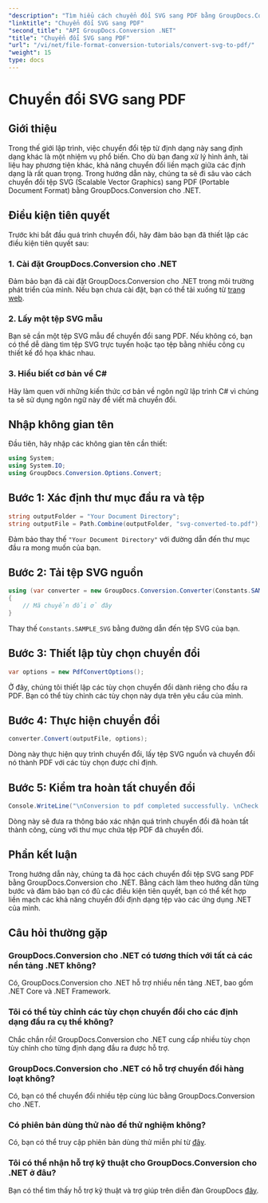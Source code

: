 ```yaml
---
"description": "Tìm hiểu cách chuyển đổi SVG sang PDF bằng GroupDocs.Conversion for .NET một cách dễ dàng. Đơn giản hóa quy trình quản lý tài liệu của bạn."
"linktitle": "Chuyển đổi SVG sang PDF"
"second_title": "API GroupDocs.Conversion .NET"
"title": "Chuyển đổi SVG sang PDF"
"url": "/vi/net/file-format-conversion-tutorials/convert-svg-to-pdf/"
"weight": 15
type: docs
---
```

# Chuyển đổi SVG sang PDF

## Giới thiệu
Trong thế giới lập trình, việc chuyển đổi tệp từ định dạng này sang định dạng khác là một nhiệm vụ phổ biến. Cho dù bạn đang xử lý hình ảnh, tài liệu hay phương tiện khác, khả năng chuyển đổi liền mạch giữa các định dạng là rất quan trọng. Trong hướng dẫn này, chúng ta sẽ đi sâu vào cách chuyển đổi tệp SVG (Scalable Vector Graphics) sang PDF (Portable Document Format) bằng GroupDocs.Conversion cho .NET.
## Điều kiện tiên quyết
Trước khi bắt đầu quá trình chuyển đổi, hãy đảm bảo bạn đã thiết lập các điều kiện tiên quyết sau:
### 1. Cài đặt GroupDocs.Conversion cho .NET
Đảm bảo bạn đã cài đặt GroupDocs.Conversion cho .NET trong môi trường phát triển của mình. Nếu bạn chưa cài đặt, bạn có thể tải xuống từ [trang web](https://releases.groupdocs.com/conversion/net/).
### 2. Lấy một tệp SVG mẫu
Bạn sẽ cần một tệp SVG mẫu để chuyển đổi sang PDF. Nếu không có, bạn có thể dễ dàng tìm tệp SVG trực tuyến hoặc tạo tệp bằng nhiều công cụ thiết kế đồ họa khác nhau.
### 3. Hiểu biết cơ bản về C#
Hãy làm quen với những kiến thức cơ bản về ngôn ngữ lập trình C# vì chúng ta sẽ sử dụng ngôn ngữ này để viết mã chuyển đổi.

## Nhập không gian tên
Đầu tiên, hãy nhập các không gian tên cần thiết:
```csharp
using System;
using System.IO;
using GroupDocs.Conversion.Options.Convert;
```
## Bước 1: Xác định thư mục đầu ra và tệp
```csharp
string outputFolder = "Your Document Directory";
string outputFile = Path.Combine(outputFolder, "svg-converted-to.pdf");
```
Đảm bảo thay thế `"Your Document Directory"` với đường dẫn đến thư mục đầu ra mong muốn của bạn.
## Bước 2: Tải tệp SVG nguồn
```csharp
using (var converter = new GroupDocs.Conversion.Converter(Constants.SAMPLE_SVG))
{
    // Mã chuyển đổi ở đây
}
```
Thay thế `Constants.SAMPLE_SVG` bằng đường dẫn đến tệp SVG của bạn.
## Bước 3: Thiết lập tùy chọn chuyển đổi
```csharp
var options = new PdfConvertOptions();
```
Ở đây, chúng tôi thiết lập các tùy chọn chuyển đổi dành riêng cho đầu ra PDF. Bạn có thể tùy chỉnh các tùy chọn này dựa trên yêu cầu của mình.
## Bước 4: Thực hiện chuyển đổi
```csharp
converter.Convert(outputFile, options);
```
Dòng này thực hiện quy trình chuyển đổi, lấy tệp SVG nguồn và chuyển đổi nó thành PDF với các tùy chọn được chỉ định.
## Bước 5: Kiểm tra hoàn tất chuyển đổi
```csharp
Console.WriteLine("\nConversion to pdf completed successfully. \nCheck output in {0}", outputFolder);
```
Dòng này sẽ đưa ra thông báo xác nhận quá trình chuyển đổi đã hoàn tất thành công, cùng với thư mục chứa tệp PDF đã chuyển đổi.

## Phần kết luận
Trong hướng dẫn này, chúng ta đã học cách chuyển đổi tệp SVG sang PDF bằng GroupDocs.Conversion cho .NET. Bằng cách làm theo hướng dẫn từng bước và đảm bảo bạn có đủ các điều kiện tiên quyết, bạn có thể kết hợp liền mạch các khả năng chuyển đổi định dạng tệp vào các ứng dụng .NET của mình.
## Câu hỏi thường gặp
### GroupDocs.Conversion cho .NET có tương thích với tất cả các nền tảng .NET không?
Có, GroupDocs.Conversion cho .NET hỗ trợ nhiều nền tảng .NET, bao gồm .NET Core và .NET Framework.
### Tôi có thể tùy chỉnh các tùy chọn chuyển đổi cho các định dạng đầu ra cụ thể không?
Chắc chắn rồi! GroupDocs.Conversion cho .NET cung cấp nhiều tùy chọn tùy chỉnh cho từng định dạng đầu ra được hỗ trợ.
### GroupDocs.Conversion cho .NET có hỗ trợ chuyển đổi hàng loạt không?
Có, bạn có thể chuyển đổi nhiều tệp cùng lúc bằng GroupDocs.Conversion cho .NET.
### Có phiên bản dùng thử nào để thử nghiệm không?
Có, bạn có thể truy cập phiên bản dùng thử miễn phí từ [đây](https://releases.groupdocs.com/).
### Tôi có thể nhận hỗ trợ kỹ thuật cho GroupDocs.Conversion cho .NET ở đâu?
Bạn có thể tìm thấy hỗ trợ kỹ thuật và trợ giúp trên diễn đàn GroupDocs [đây](https://forum.groupdocs.com/c/conversion/11).